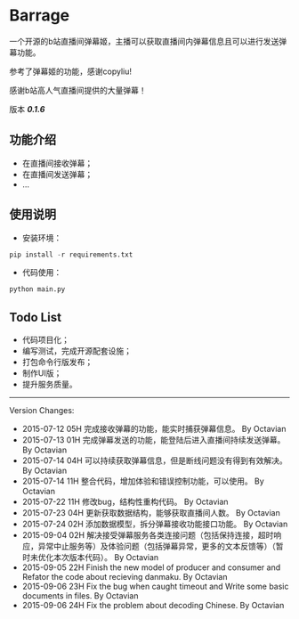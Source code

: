 # Barrage

一个开源的b站直播间弹幕姬，主播可以获取直播间内弹幕信息且可以进行发送弹幕功能。

参考了弹幕姬的功能，感谢copyliu!

感谢b站高人气直播间提供的大量弹幕！

版本 ***0.1.6***

## 功能介绍

+ 在直播间接收弹幕；
+ 在直播间发送弹幕；
+ ...

## 使用说明

+ 安装环境：

```python
pip install -r requirements.txt
```

+ 代码使用：

```python
python main.py
```


## Todo List

+ 代码项目化；
+ 编写测试，完成开源配套设施；
+ 打包命令行版发布；
+ 制作UI版；
+ 提升服务质量。

***

Version Changes:

+ 2015-07-12 05H  完成接收弹幕的功能，能实时捕获弹幕信息。 By Octavian
+ 2015-07-13 01H  完成弹幕发送的功能，能登陆后进入直播间持续发送弹幕。 By Octavian
+ 2015-07-14 04H  可以持续获取弹幕信息，但是断线问题没有得到有效解决。 By Octavian
+ 2015-07-14 11H  整合代码，增加体验和错误控制功能，可以使用。 By Octavian
+ 2015-07-22 11H  修改bug，结构性重构代码。 By Octavian
+ 2015-07-23 04H  更新获取数据结构，能够获取直播间人数。 By Octavian
+ 2015-07-24 02H  添加数据模型，拆分弹幕接收功能接口功能。 By Octavian
+ 2015-09-04 02H  解决接受弹幕服务各类连接问题（包括保持连接，超时响应，异常中止服务等）及体验问题（包括弹幕异常，更多的文本反馈等）（暂时未优化本次版本代码）。 By Octavian
+ 2015-09-05 22H  Finish the new model of producer and consumer and Refator the code about recieving danmaku. By Octavian
+ 2015-09-06 23H  Fix the bug when caught timeout and Write some basic documents in files. By Octavian
+ 2015-09-06 24H  Fix the problem about decoding Chinese. By Octavian
